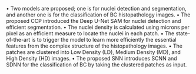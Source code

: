 •	Two models are proposed; one is for nuclei detection and segmentation, and another one is for the classification of BC histopathology images.
•	The proposed CCP introduced the Deep U-Net SAM for nuclei detection and efficient segmentation.
•	The nuclei density is calculated using microns per pixel as an efficient measure to locate the nuclei in each patch.
•	The state-of-the-art is to trigger the model to learn more efficiently the essential features from the complex structure of the histopathology images.
•	The patches are clustered into Low Density (LD), Medium Density (MD), and High Density (HD) images.
•	The proposed SNN introduces SCNN and SDNN for the classification of BC by taking the clustered patches as input.

